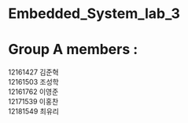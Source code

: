# Embedded_System_lab_3

# Group A members : 
  12161427 김준혁<br />
  12161503 조성학<br />
  12161762 이영준<br />
  12171539 이홍찬<br />
  12181549 최유리
